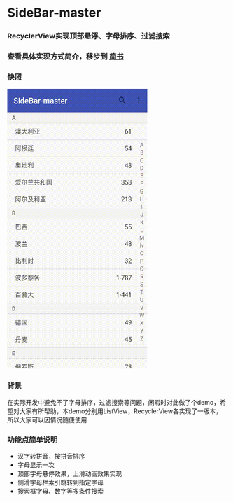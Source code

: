 # SideBar-master

### RecyclerView实现顶部悬浮、字母排序、过滤搜索

### 查看具体实现方式简介，移步到 [简书](https://www.jianshu.com/p/615cda6ac98b) 

### 快照
![](https://github.com/LPTim/SideBar-master/blob/master/snapshot/snapshot.gif)

### 背景
在实际开发中避免不了字母排序，过滤搜索等问题，闲暇时对此做了个demo，希望对大家有所帮助，本demo分别用ListView，RecyclerView各实现了一版本，所以大家可以因情况随便使用
### 功能点简单说明
- 汉字转拼音，按拼音排序
- 字母显示一次
- 顶部字母悬停效果，上滑动画效果实现
- 侧滑字母栏索引跳转到指定字母
- 搜索框字母、数字等多条件搜索




